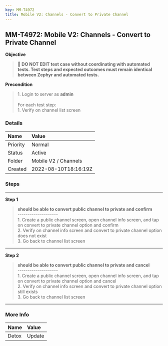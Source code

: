 ```yaml
---
key: MM-T4972
title: Mobile V2: Channels - Convert to Private Channel
---
```


## MM-T4972: Mobile V2: Channels - Convert to Private Channel

**Objective**

> <article><strong>🛑 DO NOT EDIT test case without coordinating with automated tests. Test steps and expected outcomes must remain identical between Zephyr and automated tests.</strong></article>

**Precondition**

> <article>1. Login to server as <strong>admin</strong><br /><br />For each test step:<br />1. Verify on channel list screen</article>

### Details

| Name     | Value                |
| :------- | :------------------- |
| Priority | Normal               |
| Status   | Active               |
| Folder   | Mobile V2 / Channels |
| Created  | 2022-08-10T18:16:19Z |

### Steps

<hr/>

**Step 1**

> <article><strong>should be able to convert public channel to private and confirm</strong><br />--------------------<br />1. Create a public channel screen, open channel info screen, and tap on convert to private channel option and confirm<br />2. Verify on channel info screen and convert to private channel option does not exist<br />3. Go back to channel list screen</article>

<hr/>

**Step 2**

> <article><strong>should be able to convert public channel to private and cancel</strong><br />--------------------<br />1. Create a public channel screen, open channel info screen, and tap on convert to private channel option and cancel<br />2. Verify on channel info screen and convert to private channel option still exists<br />3. Go back to channel list screen</article>

<hr/>

### More Info

| Name  | Value  |
| :---- | :----- |
| Detox | Update |
